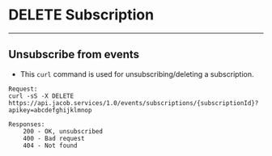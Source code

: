 # DELETE Subscription

---
Unsubscribe from events
---

* This `curl` command is used for unsubscribing/deleting a subscription.

```
Request:
curl -sS -X DELETE https://api.jacob.services/1.0/events/subscriptions/{subscriptionId}?apikey=abcdefghijklmnop
```

```
Responses:
    200 - OK, unsubscribed
    400 - Bad request
    404 - Not found
```
